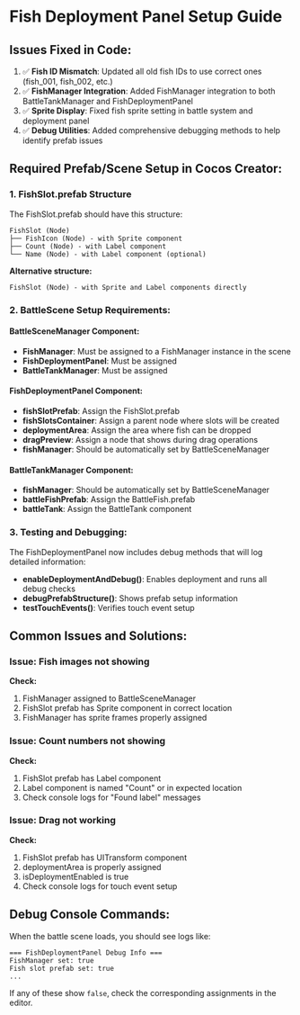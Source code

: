 # Fish Deployment Panel Setup Guide

## Issues Fixed in Code:

1. ✅ **Fish ID Mismatch**: Updated all old fish IDs to use correct ones (fish_001, fish_002, etc.)
2. ✅ **FishManager Integration**: Added FishManager integration to both BattleTankManager and FishDeploymentPanel
3. ✅ **Sprite Display**: Fixed fish sprite setting in battle system and deployment panel
4. ✅ **Debug Utilities**: Added comprehensive debugging methods to help identify prefab issues

## Required Prefab/Scene Setup in Cocos Creator:

### 1. FishSlot.prefab Structure

The FishSlot.prefab should have this structure:

```
FishSlot (Node)
├── FishIcon (Node) - with Sprite component
├── Count (Node) - with Label component
└── Name (Node) - with Label component (optional)
```

**Alternative structure:**

```
FishSlot (Node) - with Sprite and Label components directly
```

### 2. BattleScene Setup Requirements:

#### BattleSceneManager Component:

- **FishManager**: Must be assigned to a FishManager instance in the scene
- **FishDeploymentPanel**: Must be assigned
- **BattleTankManager**: Must be assigned

#### FishDeploymentPanel Component:

- **fishSlotPrefab**: Assign the FishSlot.prefab
- **fishSlotsContainer**: Assign a parent node where slots will be created
- **deploymentArea**: Assign the area where fish can be dropped
- **dragPreview**: Assign a node that shows during drag operations
- **fishManager**: Should be automatically set by BattleSceneManager

#### BattleTankManager Component:

- **fishManager**: Should be automatically set by BattleSceneManager
- **battleFishPrefab**: Assign the BattleFish.prefab
- **battleTank**: Assign the BattleTank component

### 3. Testing and Debugging:

The FishDeploymentPanel now includes debug methods that will log detailed information:

- **enableDeploymentAndDebug()**: Enables deployment and runs all debug checks
- **debugPrefabStructure()**: Shows prefab setup information
- **testTouchEvents()**: Verifies touch event setup

## Common Issues and Solutions:

### Issue: Fish images not showing

**Check:**

1. FishManager assigned to BattleSceneManager
2. FishSlot prefab has Sprite component in correct location
3. FishManager has sprite frames properly assigned

### Issue: Count numbers not showing

**Check:**

1. FishSlot prefab has Label component
2. Label component is named "Count" or in expected location
3. Check console logs for "Found label" messages

### Issue: Drag not working

**Check:**

1. FishSlot prefab has UITransform component
2. deploymentArea is properly assigned
3. isDeploymentEnabled is true
4. Check console logs for touch event setup

## Debug Console Commands:

When the battle scene loads, you should see logs like:

```
=== FishDeploymentPanel Debug Info ===
FishManager set: true
Fish slot prefab set: true
...
```

If any of these show `false`, check the corresponding assignments in the editor.
